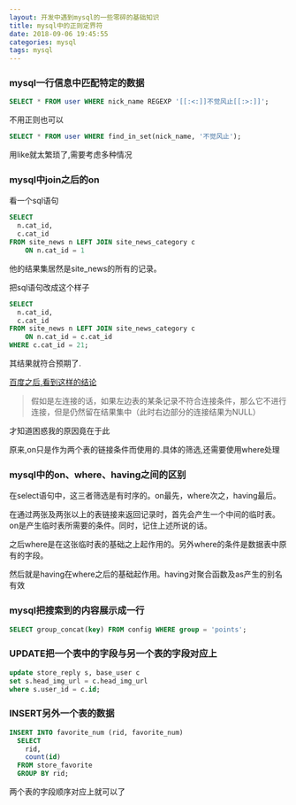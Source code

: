 ```yaml
---
layout: 开发中遇到mysql的一些零碎的基础知识
title: mysql中的正则定界符
date: 2018-09-06 19:45:55
categories: mysql
tags: mysql
---
```


### mysql一行信息中匹配特定的数据
```sql
SELECT * FROM user WHERE nick_name REGEXP '[[:<:]]不觉风止[[:>:]]';
```
不用正则也可以
```sql
SELECT * FROM user WHERE find_in_set(nick_name, '不觉风止');
```
用like就太繁琐了,需要考虑多种情况

### mysql中join之后的on
看一个sql语句
```sql
SELECT
  n.cat_id,
  c.cat_id
FROM site_news n LEFT JOIN site_news_category c
    ON n.cat_id = 1
```
他的结果集居然是site_news的所有的记录。

把sql语句改成这个样子
```sql
SELECT
  n.cat_id,
  c.cat_id
FROM site_news n LEFT JOIN site_news_category c
    ON n.cat_id = c.cat_id
WHERE c.cat_id = 21;
```
其结果就符合预期了.

[百度之后,看到这样的结论](https://blog.csdn.net/qq_33864656/article/details/77838258)

> 假如是左连接的话，如果左边表的某条记录不符合连接条件，那么它不进行连接，但是仍然留在结果集中（此时右边部分的连接结果为NULL）

才知道困惑我的原因竟在于此

原来,on只是作为两个表的链接条件而使用的.具体的筛选,还需要使用where处理

### mysql中的on、where、having之间的区别 
    
在select语句中，这三者筛选是有时序的。on最先，where次之，having最后。

在通过两张及两张以上的表链接来返回记录时，首先会产生一个中间的临时表。on是产生临时表所需要的条件。同时，记住上述所说的话。

之后where是在这张临时表的基础之上起作用的。另外where的条件是数据表中原有的字段。

然后就是having在where之后的基础起作用。having对聚合函数及as产生的别名有效

### mysql把搜索到的内容展示成一行
```sql
SELECT group_concat(key) FROM config WHERE group = 'points';
```

### UPDATE把一个表中的字段与另一个表的字段对应上
```sql
update store_reply s, base_user c
set s.head_img_url = c.head_img_url
where s.user_id = c.id;
```

### INSERT另外一个表的数据
```sql
INSERT INTO favorite_num (rid, favorite_num)
  SELECT
    rid,
    count(id)
  FROM store_favorite
  GROUP BY rid;
```

两个表的字段顺序对应上就可以了


